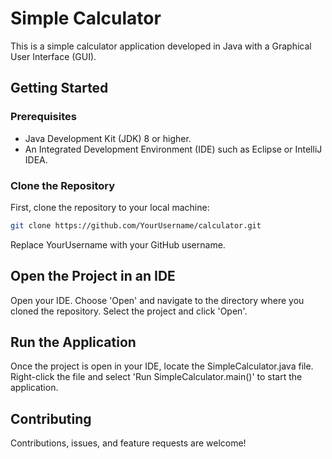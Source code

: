 # Simple Calculator

This is a simple calculator application developed in Java with a Graphical User Interface (GUI).

## Getting Started

### Prerequisites

- Java Development Kit (JDK) 8 or higher.
- An Integrated Development Environment (IDE) such as Eclipse or IntelliJ IDEA.

### Clone the Repository

First, clone the repository to your local machine:

```sh
git clone https://github.com/YourUsername/calculator.git 
```
Replace YourUsername with your GitHub username.


## Open the Project in an IDE
Open your IDE.
Choose 'Open' and navigate to the directory where you cloned the repository.
Select the project and click 'Open'.
## Run the Application
Once the project is open in your IDE, locate the SimpleCalculator.java file.
Right-click the file and select 'Run SimpleCalculator.main()' to start the application.

## Contributing  
Contributions, issues, and feature requests are welcome!
